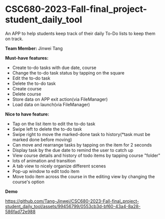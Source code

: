 # CSC680-2023-Fall-final_project-student_daily_tool

An APP to help students keep track of their daily To-Do lists to keep them on track.

**Team Member:** Jinwei Tang

**Must-have features:**  
- Create to-do tasks with due date, course  
- Change the to-do task status by tapping on the square  
- Edit the to-do task  
- Delete the to-do task  
- Create course  
- Delete course  
- Store data on APP exit action(via FileManager)  
- Load data on launch(via FileManager)  
  
**Nice to have feature:**  
- Tap on the list item to edit the to-do task  
- Swipe left to delete the to-do task  
- Swipe right to move the marked-done task to history(*task must be marked done before moving)  
- Can move and rearrange tasks by tapping on the item for 2 seconds  
- Display task by the due date to remind the user to catch up  
- View course details and history of todo items by tapping course "folder"  
- lots of animation and transition
- A tab view to nicely organize different scenes
- Pop-up window to edit todo item
- Move todo item across the course in the editing view by changing the course's option

**Demo**  

https://github.com/Tang-Jinwei/CSC680-2023-Fall-final_project-student_daily_tool/assets/99456799/0553cb3d-bf60-43a4-8a28-586fad72e988


